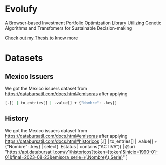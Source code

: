 # Evolufy
A Browser-based Investment Portfolio Optimization Library Utilizing Genetic Algorithms and Transfomers for Sustainable Decision-making

[Check out my Thesis to know more](https://carlos-eduardo-sanchez-torres.sanchezcarlosjr.com/Evolufy-Making-Sustainable-Finance-a-Reality-with-a-Web-based-Investment-Portfolio-Library-that-Uti-c3a1983ae6d24851b979d114b3784c2d)

# Datasets
## Mexico Issuers
We got the Mexico issuers dataset from https://databursatil.com/docs.html#emisoras after applying

```bash
[.[] | to_entries[] | .value[] + {"Nombre": .key}]
```

## History
We got the Mexico issuers dataset from https://databursatil.com/docs.html#emisoras after applying
https://databursatil.com/docs.html#historicos
[.[] 
| to_entries[] 
| .value[] + {"Nombre": .key} 
| select( .Estatus | contains("ACTIVA")) 
| @uri "https://api.databursatil.com/v1/historicos?token=[token]&inicio=1990-01-01&final=2023-08-23&emisora_serie=\(.Nombre)\(.Serie)"
] 
